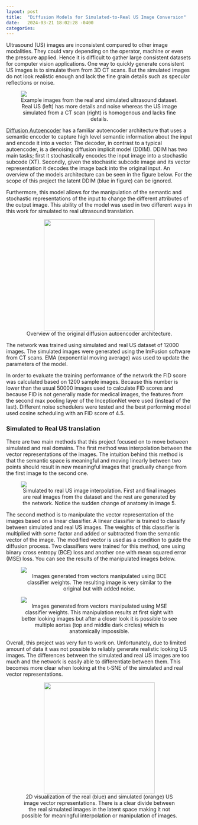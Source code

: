 ```yaml
---
layout: post
title:  "Diffusion Models for Simulated-to-Real US Image Conversion"
date:   2024-03-21 18:02:28 -0400
categories:  
---
```


Ultrasound (US) images are inconsistent compared to other image modalities. They could vary depending on the operator, machine or even the pressure applied. Hence it is difficult to gather large consistent datasets for computer vision applications. One way to quickly generate consistent US images is to simulate them from 3D CT scans. But the simulated images do not look realistic enough and lack the fine grain details such as specular reflections or noise. 

<figure>
    <img src="../../assets/sim-to-real-us/real-sim-example.png" style="display: block; margin: auto;">
    <figcaption style="text-align: center;">
    Example images from the real and simulated ultrasound dataset. Real US (left) has more details and noise whereas the US image simulated from a CT scan (right) is homogenous and lacks fine details.
    </figcaption>
</figure>

[Diffusion Autoencoder](https://github.com/phizaz/diffae) has a familiar autoencoder architecture that uses a semantic encoder to capture high level semantic information about the input and encode it into a vector. The decoder, in contrast to a typical autoencoder, is a denoising diffusion implicit model (DDIM). DDIM has two main tasks; first it stochastically encodes the input image into a stochastic subcode (XT). Secondly, given the stochastic subcode image and its vector representation it decodes the image back into the original input. An overview of the models architecture can be seen in the figure below. For the scope of this project the latent DDIM (blue in figure) can be ignored. 

Furthermore, this model allows for the manipulation of the semantic and stochastic representations of the input to change the different attributes of the output image. This ability of the model was used in two different ways in this work for simulated to real ultrasound translation. 

<figure>
    <img src="../../assets/sim-to-real-us/diffae_overview.jpg" style="height: 300px; display: block; margin: auto;">
    <figcaption style="text-align: center;">
    Overview of the original diffusion autoencoder architecture.
    </figcaption>
</figure>

The network was trained using simulated and real US dataset of 12000 images. The simulated images were generated using the ImFusion software from CT scans. EMA (exponential moving average) was used to update the parameters of the model. 

In order to evaluate the training performance of the network the FID score was calculated based on 1200 sample images. Because this number is lower than the usual 50000 images used to calculate FID scores and because FID is not generally made for medical images, the features from the second max pooling layer of the InceptionNet were used (instead of the last). Different noise schedulers were tested and the best performing model used cosine scheduling with an FID score of 4.5.  

### Simulated to Real US translation
There are two main methods that this project focused on to move between simulated and real domains. The first method was interpolation between the vector representations of the images. The intuition behind this method is that the semantic space is meaningful and moving linearly between two points should result in new meaningful images that gradually change from the first image to the second one. 

<figure>
    <img src="../../assets/sim-to-real-us/sim-real-interpolation.png" style="display: block; margin: auto;">
    <figcaption style="text-align: center;">
    Simulated to real US image interpolation. First and final images are real images from the dataset and the rest are generated by the network. Notice the sudden change of anatomy in image 5. 
    </figcaption>
</figure>

The second method is to manipulate the vector representation of the images based on a linear classifier. A linear classifier is trained to classify between simulated and real US images. The weights of this classifier is multiplied with some factor and added or subtracted from the semantic vector of the image. The modified vector is used as a condition to guide the diffusion process. 
Two classifiers were trained for this method, one using binary cross entropy (BCE) loss and another one with mean squared error (MSE) loss. You can see the results of the manipulated images below.

<figure>
    <img src="../../assets/sim-to-real-us/bce-manipulation.png" style="display: block; margin: auto;">
    <figcaption style="text-align: center;">
    Images generated from vectors manipulated using BCE classifier weights. The resulting image is very similar to the original but with added noise. 
    </figcaption>
</figure>

<figure>
    <img src="../../assets/sim-to-real-us/mse-manipulation.png" style="display: block; margin: auto;">
    <figcaption style="text-align: center;">
    Images generated from vectors manipulated using MSE classifier weights. This manipulation results at first sight with better looking images but after a closer look it is possible to see multiple aortas (top and middle dark circles) which is anatomically impossible.
    </figcaption>
</figure>

Overall, this project was very fun to work on. Unfortunately, due to limited amount of data it was not possible to reliably generate realistic looking US images. The differences between the simulated and real US images are too much and the network is easily able to differentiate between them. This becomes more clear when looking at the t-SNE of the simulated and real vector representations. 

<figure>
    <img src="../../assets/sim-to-real-us/tsne.png" style="height: 300px; display: block; margin: auto;">
    <figcaption style="text-align: center;">
    2D visualization of the real (blue) and simulated (orange) US image vector representations. There is a clear divide between the real simulated images in the latent space making it not possible for meaningful interpolation or manipulation of images. 
    </figcaption>
</figure>